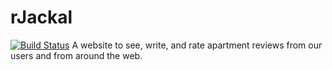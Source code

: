 rJackal
=======
[![Build Status](https://travis-ci.org/holbrookbw1/rJackal.svg?branch=master)](https://travis-ci.org/holbrookbw1/rJackal)
A website to see, write, and rate apartment reviews from our users and from around the web.
